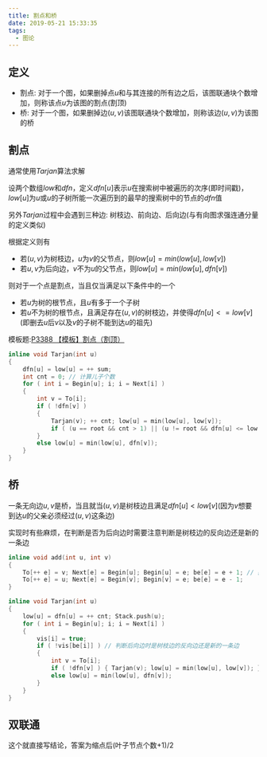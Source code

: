 ```yaml
---
title: 割点和桥
date: 2019-05-21 15:33:35
tags:
  - 图论
---
```


## 定义

* 割点: 对于一个图，如果删掉点$u$和与其连接的所有边之后，该图联通块个数增加，则称该点$u$为该图的割点(割顶)
* 桥: 对于一个图，如果删掉边$(u,v)$该图联通块个数增加，则称该边$(u,v)$为该图的桥

<!-- more -->

## 割点

通常使用$Tarjan$算法求解

设两个数组$low$和$dfn$，定义$dfn[u]$表示$u$在搜索树中被遍历的次序(即时间戳)，$low[u]$为$u$或$u$的子树所能一次遍历到的最早的搜索树中的节点的$dfn$值

另外$Tarjan$过程中会遇到三种边: 树枝边、前向边、后向边(与有向图求强连通分量的定义类似)

根据定义则有

* 若$(u,v)$为树枝边，$u$为$v$的父节点，则$low[u]=min(low[u],low[v])$
* 若$u,v$为后向边，$v$不为$u$的父节点，则$low[u]=min(low[u],dfn[v])$

则对于一个点是割点，当且仅当满足以下条件中的一个

* 若$u$为树的根节点，且$u$有多于一个子树
* 若$u$不为树的根节点，且满足存在$(u,v)$的树枝边，并使得$dfn[u]<=low[v]$(即删去$u$后$v$以及$v$的子树不能到达$u$的祖先)

模板题:[P3388 【模板】割点（割顶）](<https://www.luogu.org/problemnew/show/P3388>)

```c++
inline void Tarjan(int u)
{
    dfn[u] = low[u] = ++ sum;
    int cnt = 0; // 计算儿子个数
    for ( int i = Begin[u]; i; i = Next[i] ) 
    {
        int v = To[i];
        if ( !dfn[v] ) 
        {
            Tarjan(v); ++ cnt; low[u] = min(low[u], low[v]);
            if ( (u == root && cnt > 1) || (u != root && dfn[u] <= low[v]) ) cut[u] = 1; // 是割点
        }
        else low[u] = min(low[u], dfn[v]);
    }
}
```

## 桥

一条无向边$u,v$是桥，当且就当$(u,v)$是树枝边且满足$dfn[u]<low[v]$(因为$v$想要到达$u$的父亲必须经过$(u,v)$这条边)

实现时有些麻烦，在判断是否为后向边时需要注意判断是树枝边的反向边还是新的一条边

```c++
inline void add(int u, int v)
{
	To[++ e] = v; Next[e] = Begin[u]; Begin[u] = e; be[e] = e + 1; // 需要将一条无向边变为两条编号相同的无向边
	To[++ e] = u; Next[e] = Begin[v]; Begin[v] = e; be[e] = e - 1;
}

inline void Tarjan(int u)
{
	low[u] = dfn[u] = ++ cnt; Stack.push(u);
	for ( int i = Begin[u]; i; i = Next[i] )
	{
		vis[i] = true;
		if ( !vis[be[i]] ) // 判断后向边时是树枝边的反向边还是新的一条边
		{
			int v = To[i];
			if ( !dfn[v] ) { Tarjan(v); low[u] = min(low[u], low[v]); }
			else low[u] = min(low[u], dfn[v]);
		}
	}
}
```

## 双联通

这个就直接写结论，答案为缩点后(叶子节点个数+1)/2

